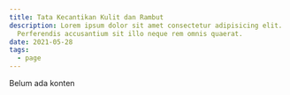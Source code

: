 ```yaml
---
title: Tata Kecantikan Kulit dan Rambut
description: Lorem ipsum dolor sit amet consectetur adipisicing elit.
  Perferendis accusantium sit illo neque rem omnis quaerat.
date: 2021-05-28
tags:
  - page
---
```


Belum ada konten